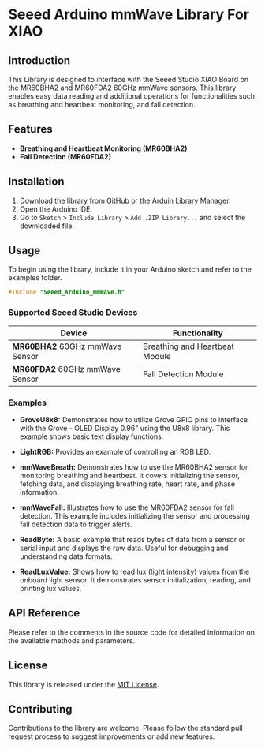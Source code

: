 # Seeed Arduino mmWave Library For XIAO

## Introduction

This Library is designed to interface with the Seeed Studio XIAO Board on the MR60BHA2 and MR60FDA2 60GHz mmWave sensors. This library enables easy data reading and additional operations for functionalities such as breathing and heartbeat monitoring, and fall detection.

## Features

- **Breathing and Heartbeat Monitoring (MR60BHA2)**
- **Fall Detection (MR60FDA2)**

## Installation

1. Download the library from GitHub or the Arduin Library Manager.
2. Open the Arduino IDE.
3. Go to `Sketch` > `Include Library` > `Add .ZIP Library...` and select the downloaded file.

## Usage

To begin using the library, include it in your Arduino sketch and refer to the examples folder.

```cpp
#include "Seeed_Arduino_mmWave.h"
```

### Supported Seeed Studio Devices

| Device                           | Functionality                  |
| -------------------------------- | ------------------------------ |
| **MR60BHA2** 60GHz mmWave Sensor | Breathing and Heartbeat Module |
| **MR60FDA2** 60GHz mmWave Sensor | Fall Detection Module          |

### Examples

- **GroveU8x8:** Demonstrates how to utilize Grove GPIO pins to interface with the Grove - OLED Display 0.96" using the U8x8 library. This example shows basic text display functions.

- **LightRGB:** Provides an example of controlling an RGB LED.

- **mmWaveBreath:** Demonstrates how to use the MR60BHA2 sensor for monitoring breathing and heartbeat. It covers initializing the sensor, fetching data, and displaying breathing rate, heart rate, and phase information.

- **mmWaveFall:** Illustrates how to use the MR60FDA2 sensor for fall detection. This example includes initializing the sensor and processing fall detection data to trigger alerts.

- **ReadByte:** A basic example that reads bytes of data from a sensor or serial input and displays the raw data. Useful for debugging and understanding data formats.

- **ReadLuxValue:** Shows how to read lux (light intensity) values from the onboard light sensor. It demonstrates sensor initialization, reading, and printing lux values.

## API Reference

Please refer to the comments in the source code for detailed information on the available methods and parameters.

## License

This library is released under the [MIT License](https://github.com/love4yzp/Seeed-mmWave-library/blob/main/LICENSE).

## Contributing
Contributions to the library are welcome. Please follow the standard pull request process to suggest improvements or add new features.